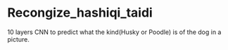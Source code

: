 # Recongize_hashiqi_taidi
10 layers CNN to predict what the kind(Husky or Poodle) is of the dog in a picture.
